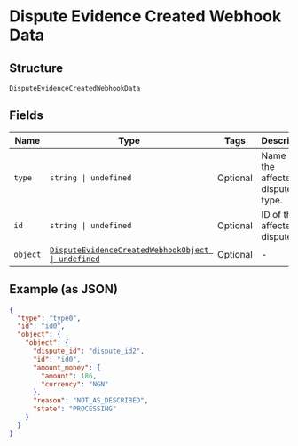 
# Dispute Evidence Created Webhook Data

## Structure

`DisputeEvidenceCreatedWebhookData`

## Fields

| Name | Type | Tags | Description |
|  --- | --- | --- | --- |
| `type` | `string \| undefined` | Optional | Name of the affected dispute's type. |
| `id` | `string \| undefined` | Optional | ID of the affected dispute. |
| `object` | [`DisputeEvidenceCreatedWebhookObject \| undefined`](../../doc/models/dispute-evidence-created-webhook-object.md) | Optional | - |

## Example (as JSON)

```json
{
  "type": "type0",
  "id": "id0",
  "object": {
    "object": {
      "dispute_id": "dispute_id2",
      "id": "id0",
      "amount_money": {
        "amount": 186,
        "currency": "NGN"
      },
      "reason": "NOT_AS_DESCRIBED",
      "state": "PROCESSING"
    }
  }
}
```

